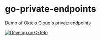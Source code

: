 # go-private-endpoints
Demo of Okteto Cloud's private endpoints

[![Develop on Okteto](https://okteto.com/develop-okteto.svg)](https://cloud.okteto.com/deploy?repository=https://github.com/rberrelleza/go-private-endpoints)